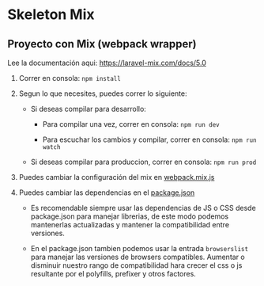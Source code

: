 # Skeleton Mix

## Proyecto con Mix (webpack wrapper)

Lee la documentación aqui: https://laravel-mix.com/docs/5.0

1. Correr en consola: `npm install`

1. Segun lo que necesites, puedes correr lo siguiente:

    - Si deseas compilar para desarrollo:
    
        - Para compilar una vez, correr en consola: `npm run dev`
        
        - Para escuchar los cambios y compilar, correr en consola: `npm run watch` 
    
    - Si deseas compilar para produccion, correr en consola: `npm run prod`
    
1. Puedes cambiar la configuración del mix en [webpack.mix.js](webpack.mix.js)

1. Puedes cambiar las dependencias en el [package.json](package.json)
    
    * Es recomendable siempre usar las dependencias de JS o CSS desde package.json para manejar librerias, de este modo podemos mantenerlas actualizadas y mantener la compatibilidad entre versiones.
    
    * En el package.json tambien podemos usar la entrada `browserslist` para manejar las versiones de browsers compatibles. Aumentar o disminuir nuestro rango de compatibilidad hara crecer el css o js resultante por el polyfills, prefixer y otros factores.